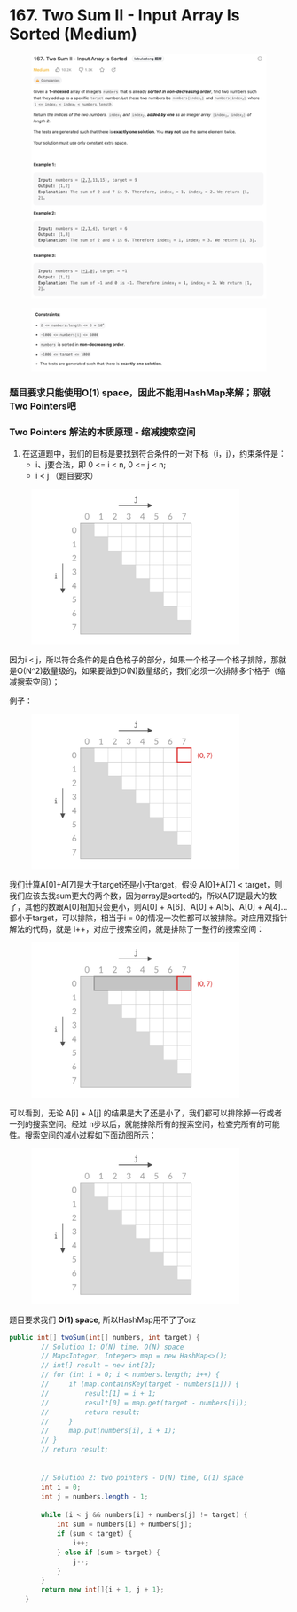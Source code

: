 # 167. Two Sum II - Input Array Is Sorted (Medium)

<figure><img src="../../../.gitbook/assets/image (61) (1).png" alt=""><figcaption></figcaption></figure>

<figure><img src="../../../.gitbook/assets/image (62).png" alt=""><figcaption></figcaption></figure>



### 题目要求只能使用O(1) space，因此不能用HashMap来解；那就Two Pointers吧

### Two Pointers 解法的本质原理 - 缩减搜索空间

1. 在这道题中，我们的目标是要找到符合条件的一对下标（i，j），约束条件是：
   * i、j要合法，即 0 <= i < n, 0 <= j < n;
   * i < j （题目要求）

<figure><img src="../../../.gitbook/assets/image (41) (1) (1).png" alt="" width="375"><figcaption></figcaption></figure>

因为i < j，所以符合条件的是白色格子的部分，如果一个格子一个格子排除，那就是O(N^2)数量级的，如果要做到O(N)数量级的，我们必须一次排除多个格子（缩减搜索空间）；

例子：

<figure><img src="../../../.gitbook/assets/image (42) (1) (1).png" alt="" width="375"><figcaption></figcaption></figure>

我们计算A\[0]+A\[7]是大于target还是小于target，假设 A\[0]+A\[7] < target，则我们应该去找sum更大的两个数，因为array是sorted的，所以A\[7]是最大的数了，其他的数跟A\[0]相加只会更小，则A\[0] + A\[6]、A\[0] + A\[5]、A\[0] + A\[4]...都小于target，可以排除，相当于i = 0的情况一次性都可以被排除。对应用双指针解法的代码，就是 i++，对应于搜索空间，就是排除了一整行的搜索空间：

<figure><img src="../../../.gitbook/assets/image (43) (1) (1).png" alt="" width="375"><figcaption></figcaption></figure>

可以看到，无论 A\[i] + A\[j] 的结果是大了还是小了，我们都可以排除掉一行或者一列的搜索空间。经过 n步以后，就能排除所有的搜索空间，检查完所有的可能性。搜索空间的减小过程如下面动图所示：



<figure><img src="../../../.gitbook/assets/9ebb3ff74f0706c3c350b7fb91fea343e54750eb5b6ae6a4a3493421a019922a.gif" alt="" width="375"><figcaption></figcaption></figure>

题目要求我们 **O(1) space**, 所以HashMap用不了了orz

```java
public int[] twoSum(int[] numbers, int target) {
        // Solution 1: O(N) time, O(N) space
        // Map<Integer, Integer> map = new HashMap<>();
        // int[] result = new int[2];
        // for (int i = 0; i < numbers.length; i++) {
        //     if (map.containsKey(target - numbers[i])) {
        //         result[1] = i + 1;
        //         result[0] = map.get(target - numbers[i]);
        //         return result;
        //     }
        //     map.put(numbers[i], i + 1);
        // }
        // return result;


        // Solution 2: two pointers - O(N) time, O(1) space
        int i = 0;
        int j = numbers.length - 1;

        while (i < j && numbers[i] + numbers[j] != target) {
            int sum = numbers[i] + numbers[j];
            if (sum < target) {
                i++;
            } else if (sum > target) {
                j--;
            }
        }
        return new int[]{i + 1, j + 1};
    }
```
